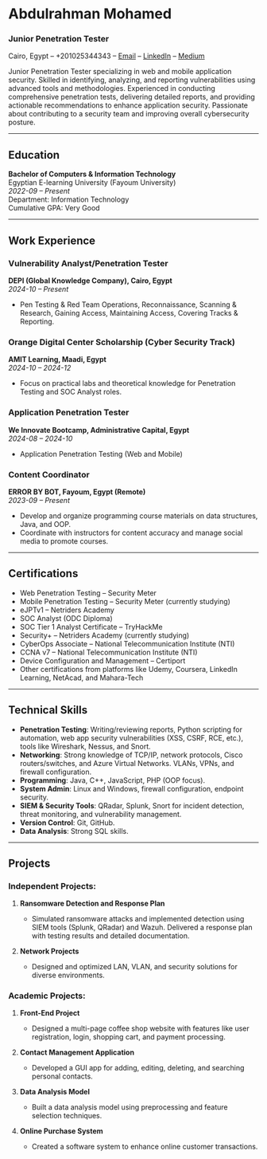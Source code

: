 # Abdulrahman Mohamed
### Junior Penetration Tester
Cairo, Egypt – +201025344343 – [Email](mailto:your-email@example.com) – [LinkedIn](your-linkedin-url) – [Medium](your-medium-url)

Junior Penetration Tester specializing in web and mobile application security. Skilled in identifying, analyzing, and reporting vulnerabilities using advanced tools and methodologies. Experienced in conducting comprehensive penetration tests, delivering detailed reports, and providing actionable recommendations to enhance application security. Passionate about contributing to a security team and improving overall cybersecurity posture.

---

## Education
**Bachelor of Computers & Information Technology**  
Egyptian E-learning University (Fayoum University)  
*2022-09 – Present*  
Department: Information Technology  
Cumulative GPA: Very Good

---

## Work Experience

### Vulnerability Analyst/Penetration Tester  
**DEPI (Global Knowledge Company), Cairo, Egypt**  
*2024-10 – Present*  
- Pen Testing & Red Team Operations, Reconnaissance, Scanning & Research, Gaining Access, Maintaining Access, Covering Tracks & Reporting.

### Orange Digital Center Scholarship (Cyber Security Track)  
**AMIT Learning, Maadi, Egypt**  
*2024-10 – 2024-12*  
- Focus on practical labs and theoretical knowledge for Penetration Testing and SOC Analyst roles.

### Application Penetration Tester  
**We Innovate Bootcamp, Administrative Capital, Egypt**  
*2024-08 – 2024-10*  
- Application Penetration Testing (Web and Mobile)

### Content Coordinator  
**ERROR BY BOT, Fayoum, Egypt (Remote)**  
*2023-09 – Present*  
- Develop and organize programming course materials on data structures, Java, and OOP.
- Coordinate with instructors for content accuracy and manage social media to promote courses.

---

## Certifications
- Web Penetration Testing – Security Meter
- Mobile Penetration Testing – Security Meter (currently studying)
- eJPTv1 – Netriders Academy
- SOC Analyst (ODC Diploma)
- SOC Tier 1 Analyst Certificate – TryHackMe
- Security+ – Netriders Academy (currently studying)
- CyberOps Associate – National Telecommunication Institute (NTI)
- CCNA v7 – National Telecommunication Institute (NTI)
- Device Configuration and Management – Certiport
- Other certifications from platforms like Udemy, Coursera, LinkedIn Learning, NetAcad, and Mahara-Tech

---

## Technical Skills
- **Penetration Testing**: Writing/reviewing reports, Python scripting for automation, web app security vulnerabilities (XSS, CSRF, RCE, etc.), tools like Wireshark, Nessus, and Snort.
- **Networking**: Strong knowledge of TCP/IP, network protocols, Cisco routers/switches, and Azure Virtual Networks. VLANs, VPNs, and firewall configuration.
- **Programming**: Java, C++, JavaScript, PHP (OOP focus).
- **System Admin**: Linux and Windows, firewall configuration, endpoint security.
- **SIEM & Security Tools**: QRadar, Splunk, Snort for incident detection, threat monitoring, and vulnerability management.
- **Version Control**: Git, GitHub.
- **Data Analysis**: Strong SQL skills.

---

## Projects

### Independent Projects:
1. **Ransomware Detection and Response Plan**  
   - Simulated ransomware attacks and implemented detection using SIEM tools (Splunk, QRadar) and Wazuh. Delivered a response plan with testing results and detailed documentation.

2. **Network Projects**  
   - Designed and optimized LAN, VLAN, and security solutions for diverse environments.

### Academic Projects:
1. **Front-End Project**  
   - Designed a multi-page coffee shop website with features like user registration, login, shopping cart, and payment processing.

2. **Contact Management Application**  
   - Developed a GUI app for adding, editing, deleting, and searching personal contacts.

3. **Data Analysis Model**  
   - Built a data analysis model using preprocessing and feature selection techniques.

4. **Online Purchase System**  
   - Created a software system to enhance online customer transactions.
